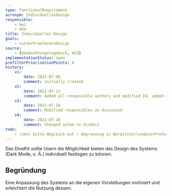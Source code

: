 ```yaml
---
type: functionalRequirement
acronym: IndividuellesDesign
responsible:
    - mwi
    - ako
title: Individuelles Design
goals:
    - nutzerPraeferenzDesign
source:
    - [beobachtungstagebuch, HS3]
implementationStatus: open
prefilterPriorizationPoints: 0
history:
    v1:
        date: 2021-07-08
        comment: initially created
    v2:
        date: 2021-07-12
        comment: Added all responsible authors and modified FA, added reason regarding todo
    v3:
        date: 2021-07-16
        comment: Modified responsibles as discussed
    v4:
        date: 2021-07-26
        comment: Changed sytem to divekit
todo:
    - (sbe) bitte Abgleich mit / Abgrenzung zu BereitstellungUserPreferences
---
```


Das DiveKit sollte Usern die Möglichkeit bieten das Design des Systems (Dark Mode, o. Ä.) individuell festlegen zu können.

## Begründung
Eine Anpassung des Systems an die eigenen Vorstellungen motiviert und erleichtert die Nutzung dessen.
